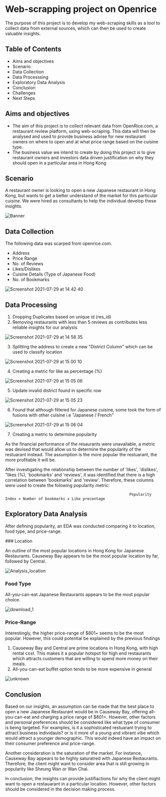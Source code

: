 # Web-scrapping project on Openrice

The purpose of this project is to develop my web-scraping skills as a tool to collect data from external sources, which can then be used to create valuable insights.

## Table of Contents
- Aims and objectives
- Scenario
- Data Collection
- Data Processsing 
- Exploratory Data Analysis
- Conclusion
- Challenges
- Next Steps


## Aims and objectives

- The aim of this project is to collect relevant data from OpenRice.com, a restaurant review platform, using web-scraping. This data will then be analysed and used to provide business advise for new restaurant owners on where to open and at what price range based on the cuisine type.
- The business value we intend to create by doing this project is to give restaurant owners and investors data driven justification on why they should open in a particular area in Hong Kong


## Scenario 
 
A restaurant owner is looking to open a new Japanese restaurant in Hong Kong, but wants to get a better understand of the market for this particular cuisine. We were hired as consultants to help the individual develop these insights.

![Banner](https://user-images.githubusercontent.com/70877020/127438241-3787d43d-64b0-42f8-9b8b-6fc44e9aac9b.png)


## Data Collection

The following data was scarped from openrice.com.

- Address
- Price Range
- No. of Reviews
- Likes/Dislikes
- Cuisine Details (Type of Japanese Food) 
- No. of Bookmarks

![Screenshot 2021-07-29 at 14 42 40](https://user-images.githubusercontent.com/70877020/127444328-3724c09f-95a0-4281-a9b8-5ee6e407fcfc.png)


## Data Processing 

1) Dropping Duplicates based on unique id (res_id)
2) Removing restaurants with less than 5 reviews as contributes less reliable insights for our analysis

![Screenshot 2021-07-29 at 14 58 35](https://user-images.githubusercontent.com/70877020/127446390-ba3ff9a5-658c-46a2-935b-b48bc62ba333.png)

3) Splitting the address to create a new "District Column" which can be used to classify location

![Screenshot 2021-07-29 at 15 00 10](https://user-images.githubusercontent.com/70877020/127446614-44fbc055-807a-4f09-91ed-7cf3cd79f3f7.png)

4) Creating a metric for like as percentage (%) 

![Screenshot 2021-07-29 at 15 05 06](https://user-images.githubusercontent.com/70877020/127447249-a7bb438f-63ba-4f25-94e1-ef8162c20dbd.png)

5) Update invalid district found in specific row

![Screenshot 2021-07-29 at 15 05 23](https://user-images.githubusercontent.com/70877020/127447298-589b10c5-16cd-48d2-96ef-89ddfd2fadf8.png)

6) Found that although filtered for Japanese cuisine, some took the form of fusions with other cuisine i.e "Japanese / French" 

![Screenshot 2021-07-29 at 15 06 04](https://user-images.githubusercontent.com/70877020/127447571-463c7934-4235-4286-9f2a-d0737d1fbc4c.png)

7) Creating a metric to determine popularity 

As the financial performance of the resaurants were unavailable, a metric was devised that would allow us to determine the popularity of the restuarant instead. The assumption is the more popular the restuarant, the more profitable it will be. 


After investigating the relationship between the number of 'likes', 'dislikes', "likes (%), 'bookmarks' and 'reviews', it was identified that there is a high correlation between 'bookmarks' and 'review'. Therefore, these columns were used to create the folowing popularity metric:

                                                            Popularity Index = Number of bookmarks x Like precentage

## Exploratory Data Analysis

After defining popularity, an EDA was conducted comparing it to location, food type, and price-range.

### Location

An outline of the most popular locations in Hong Kong for Japanese Restaurants. Causeway Bay appears to be the most popular location by far, followed by Central.

![Analysis_location](https://user-images.githubusercontent.com/70877020/127450480-d5b3041f-efdd-49ba-818e-75068b7c5461.png)


### Food Type

All-you-can-eat Japanese Restaurants appears to be the most popular choice.

![download_1](https://user-images.githubusercontent.com/70877020/127450739-0b2747a5-1c98-4c11-835f-0b640846f73b.png)


### Price-Range

Interestingly, the higher price-range of $801+ seems to be the most popular. However, this could potential be explained by the previous findings

1) Causeway Bay and Central are prime locations in Hong Kong, with high rental cost. This makes it a popular hotspot for high end restaurants which attracts customers that are willing to spend more money on their meals.
2) All-you-can-eat buffet option tends to be more expensive in general

![unknown](https://user-images.githubusercontent.com/70877020/127450800-49600ecb-afd0-4357-9d58-993655175d99.png)


## Conclusion 

Based on our insights, an assumption can be made that the best place to open a new Japanese Restaurant would be in Causeway Bay, offering all-you-can-eat and charging a price range of $801+. However, other factors and personal preferences should be considered like what type of consumer is being targeted. For examples, is it a sophisticated restuarant trying to attract business individauls? or is it more of a young and vibrant vibe which would attract a younger demographic. This would indeed have an impact on their consumer preference and price-range. 

Another consideration is the saturation of the market. For instance, Causeway Bay appears to be highly saturatred with Japanese Restaurants. Therefore, the client might want to consider area that is still growing in popularity like Sheung Wan or Wan Chai.

In conclusion, the insights can provide justifiactions for why the client might want to open a restauarant in a particular location. However, other factors should be considered in the decision making process.







